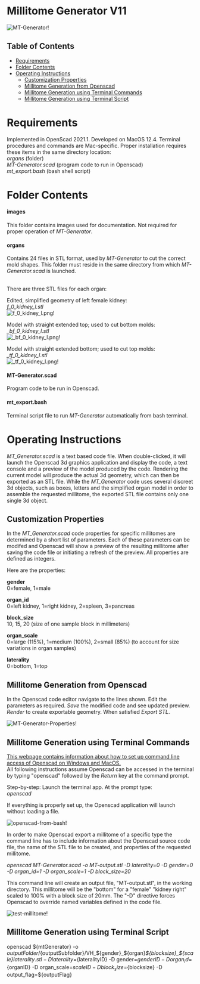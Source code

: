 # Millitome Generator V11

![MT-Generator!](images/MT-Generator.png "MT-Generator")

## Table of Contents

- [Requirements](#requirements)
- [Folder Contents](#folder-contents)
- [Operating Instructions](#operating-instructions)
  - [Customization Properties](#customization-properties)
  - [Millitome Generation from Openscad](#millitome-generation-from-openscad)
  - [Millitome Generation using Terminal Commands](#millitome-generation-using-terminal-commands)
  - [Millitome Generation using Terminal Script](#millitomegeneration-using-terminal-script)

# Requirements

Implemented in OpenScad 2021.1. Developed on MacOS 12.4. Terminal procedures and commands are Mac-specific.
Proper installation requires these items in the same directory location:<br>
<em>organs</em> (folder)<br>
<em>MT-Generator.scad</em> (program code to run in Openscad)<br>
<em>mt_export.bash</em> (bash shell script)

# Folder Contents

#### images
This folder contains images used for documentation. Not required for proper operation of <em>MT-Generator</em>.

#### organs
Contains 24 files in STL format, used by <em>MT-Generator</em> to cut the correct mold shapes. This folder must reside in the same directory from which <em>MT-Generator.scad </em> is launched.<br><br>

There are three STL files for each organ:

Edited, simplified geometry of left female kidney:<br>
<em>f_0_kidney_l.stl</em><br>
![f_0_kidney_l.png!](images/f_0_kidney_l.png "f_0_kidney_l.png")

Model with straight extended top; used to cut bottom molds:<br>
<em>_bf_0_kidney_l.stl</em><br>
![_bf_0_kidney_l.png!](images/_bf_0_kidney_l.png "_bf_0_kidney_l.png")

Model with straight extended bottom; used to cut top molds:<br>
<em>_tf_0_kidney_l.stl</em><br>
![_tf_0_kidney_l.png!](images/_tf_0_kidney_l.png "_tf_0_kidney_l.png")

#### MT-Generator.scad
Program code to be run in Openscad.

#### mt_export.bash
Terminal script file to run <em>MT-Generator</em> automatically from bash terminal.

# Operating Instructions 

<em>MT_Generator.scad</em> is a text based code file. When double-clicked, it will launch the Openscad 3d graphics application and display the code, a text console and a preview of the model produced by the code. Rendering the current model will produce the actual 3d geometry, which can then be exported as an STL file. While the <em>MT_Generator</em> code uses several discreet 3d objects, such as boxes, letters and the simplified organ model in order to assemble the requested millitome, the exported STL file contains only one single 3d object.

## Customization Properties

In the <em>MT_Generator.scad</em> code properties for specific millitomes are determined by a short list of parameters. Each of these parameters can be modifed and Openscad will show a preview of the resulting millitome after saving the code file or initiating a refresh of the preview. All properties are defined as integers.

Here are the properties:

<b>gender</b><br>
0=female, 1=male<br>

<b>organ_id</b><br>
0=left kidney, 1=right kidney, 2=spleen, 3=pancreas<br>

<b>block_size</b><br>
10, 15, 20 (size of one sample block in millimeters)<br>

<b>organ_scale</b><br>
0=large (115%), 1=medium (100%), 2=small (85%) (to account for size variations in organ samples)<br>

<b>laterality</b><br>
0=bottom, 1=top<br>    

## Millitome Generation from Openscad

In the Openscad code editor navigate to the lines shown. Edit the parameters as required. <em>Save</em> the modified code and see updated preview. <em>Render</em> to create exportable geometry. When satisfied <em>Export STL</em>. 

![MT-Generator-Properties!](images/MT-Generator-properties.png "MT-Generator Properties")

## Millitome Generation using Terminal Commands

<a href="https://en.wikibooks.org/wiki/OpenSCAD_User_Manual/Using_OpenSCAD_in_a_command_line_environment">This webpage contains information about how to set up command line access of Openscad on Windows and MacOS.</a><br>
All following instructions assume Openscad can be accessed in the terminal by typing "openscad" followed by the <em>Return</em> key at the command prompt. 
  
Step-by-step:
Launch the terminal app. At the prompt type:<br>
<em>openscad</em><br>

If everything is properly set up, the Openscad application will launch without loading a file.

![openscad-from-bash!](images/bash-open-openscad.jpg "openscad from bash")

In order to make Openscad export a millitome of a specific type the command line has to include information about the Openscad source code file, the name of the STL file to be created, and properties of the requested millitome.

<em>openscad MT-Generator.scad -o MT-output.stl -D laterality=0 -D gender=0 -D organ_id=1 -D organ_scale=1 -D block_size=20</em>

This command line will create an output file, "MT-output.stl", in the working directory. This millitome will be the "bottom" for a "female" "kidney right" scaled to 100% with a block size of 20mm. The "-D" directive forces Openscad to override named variables defined in the code file.

![test-millitome!](images/bash-test-mt.jpg "test millitome")

## Millitome Generation using Terminal Script



openscad ${mtGenerator} -o ${outputFolder}/${outputSubfolder}/VH_${gender}_${organ}_${blocksize}_${scale}_${laterality}.stl -D laterality=${lateralityID} -D gender=${genderID} -D organ_id=${organID} -D organ_scale=${scaleID} -D block_size=${blocksize} -D output_flag=${outputFlag}

